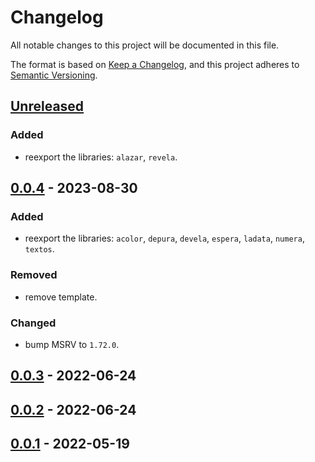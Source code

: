 # Changelog

All notable changes to this project will be documented in this file.

The format is based on [Keep a Changelog], and this project adheres to
[Semantic Versioning].

## [Unreleased]

### Added
- reexport the libraries: `alazar`, `revela`.

## [0.0.4] - 2023-08-30

### Added
- reexport the libraries: `acolor`, `depura`, `devela`, `espera`, `ladata`, `numera`, `textos`.

### Removed
- remove template.

### Changed
- bump MSRV to `1.72.0`.

## [0.0.3] - 2022-06-24

## [0.0.2] - 2022-06-24

## [0.0.1] - 2022-05-19

[unreleased]: https://github.com/andamira/libera/compare/v0.4.0...HEAD
[0.4.0]: https://github.com/andamira/libera/releases/tag/v0.4.0
[0.3.0]: https://github.com/andamira/libera/releases/tag/v0.3.0
[0.2.0]: https://github.com/andamira/libera/releases/tag/v0.2.0
[0.1.0]: https://github.com/andamira/libera/releases/tag/v0.1.0
[0.0.7]: https://github.com/andamira/libera/releases/tag/v0.0.7
[0.0.6]: https://github.com/andamira/libera/releases/tag/v0.0.6
[0.0.5]: https://github.com/andamira/libera/releases/tag/v0.0.5
[0.0.4]: https://github.com/andamira/libera/releases/tag/v0.0.4
[0.0.3]: https://github.com/andamira/libera/releases/tag/v0.0.3
[0.0.2]: https://github.com/andamira/libera/releases/tag/v0.0.2
[0.0.1]: https://github.com/andamira/libera/releases/tag/v0.0.1

[Keep a Changelog]: https://keepachangelog.com/en/1.0.0/
[Semantic Versioning]: https://semver.org/spec/v2.0.0.html
